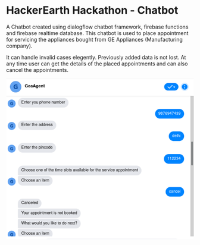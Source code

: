 # HackerEarth Hackathon - Chatbot
A Chatbot created using dialogflow chatbot framework, firebase functions and firebase realtime database.
This chatbot is used to place appointment for servicing the appliances bought from GE Appliances (Manufacturing company).

It can handle invalid cases elegently. Previously added data is not lost.
At any time user can get the details of the placed appointments and can also cancel the appointments.

![alt text](https://github.com/adityaviki/GEAgent-Chatbot/blob/master/Screenshot%20from%202021-08-03%2010-47-43.png)

